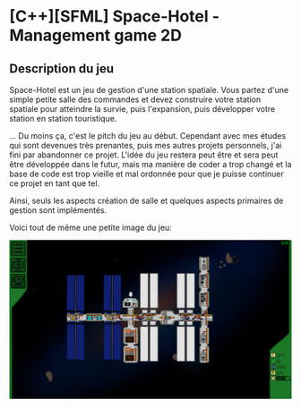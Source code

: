 # [C++][SFML] Space-Hotel - Management game 2D

## Description du jeu

Space-Hotel est un jeu de gestion d'une station spatiale. Vous partez d'une simple petite salle des commandes et devez construire votre station spatiale pour atteindre la survie, puis l'expansion, puis développer votre station en station touristique.

... Du moins ça, c'est le pitch du jeu au début. Cependant avec mes études qui sont devenues très prenantes, puis mes autres projets personnels, j'ai fini par abandonner ce projet. L'idée du jeu restera peut être et sera peut être développée dans le futur, mais ma manière de coder a trop changé et la base de code est trop vieille et mal ordonnée pour que je puisse continuer ce projet en tant que tel.

Ainsi, seuls les aspects création de salle et quelques aspects primaires de gestion sont implémentés.

Voici tout de même une petite image du jeu:

![Image du jeu](images/screenshot.png)
